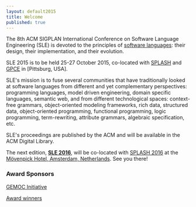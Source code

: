 ```yaml
---
layout: default2015
title: Welcome
published: true
---
```


The 8th ACM SIGPLAN International Conference on Software Language Engineering (SLE) is devoted to the principles of [software languages](http://en.wikipedia.org/wiki/Software_language): their design, their implementation, and their evolution. 

SLE 2015 is to be held 25-27 October 2015, co-located with [SPLASH](http://2015.splashcon.org/) and [GPCE](http://program-transformation.org/GPCE15) in [Pittsburg, USA]. 

SLE's mission is to fuse several communities that have traditionally looked at software languages from different and yet complementary perspectives: programming languages, model driven engineering, domain specific languages, semantic web, and from different technological spaces: context-free grammars, object-oriented modeling frameworks, rich data, structured data, object-oriented programming, functional programming, logic programming, term-rewriting, attribute grammars, algebraic specification, etc.

SLE's proceedings are published by the ACM and will be available in the ACM Digital Library.

The next edition, **[SLE 2016](http://www.sleconf.org/2016/)**, will be co-located with [SPLASH 2016](http://2016.splashcon.org/) at the [Mövenpick Hotel, Amsterdam, Netherlands](http://2016.splashcon.org/venue/movenpick-amsterdam). See you there!

### Award Sponsors

<a href="http://www.gemoc.org">GEMOC Initiative</a>

[Award winners](http://www.sleconf.org/2015/Papers)



